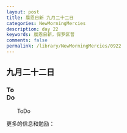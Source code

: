 ```yaml
---
layout: post
title: 晨恩日新 九月二十二日
categories: NewMorningMercies
description: day 22
keywords: 晨恩日新，保罗区普
comments: false
permalink: /library/NewMorningMercies/0922
---
```


## 九月二十二日

### To <br> Do

&emsp;&emsp;ToDo

更多的信息和勉励：[]()
